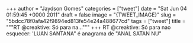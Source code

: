 
+++
author = "Jaydson Gomes"
categories = ["tweet"]
date = "Sat Jun 04 01:59:45 +0000 2011"
draft = false
image = "{TWEET_IMAGE}"
slug = "5bdcc78f0afa42f9894ed813fe54e24a488677cd"
tags = ["tweet"]
title = """RT @creaktive: Só para na..."""
+++
RT @creaktive: Só para nao esquecer: 'LUAN SANTANA" é anagrama de "ANAL SATAN NU"
